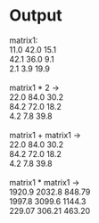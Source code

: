 # Output

matrix1: <br>
11.0 42.0 15.1 <br>
42.1 36.0 9.1 <br>
2.1 3.9 19.9 <br> <br>
matrix1 * 2 -> <br>
22.0 84.0 30.2 <br>
84.2 72.0 18.2 <br>
4.2 7.8 39.8 <br> <br>
matrix1 + matrix1 -> <br>
22.0 84.0 30.2 <br>
84.2 72.0 18.2 <br>
4.2 7.8 39.8 <br> <br>
matrix1 * matrix1 -> <br>
1920.9 2032.8 848.79 <br>
1997.8 3099.6 1144.3 <br>
229.07 306.21 463.20 <br>
